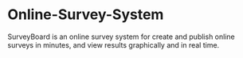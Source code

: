 # Online-Survey-System
SurveyBoard is an online survey system for create and publish online surveys in minutes, and view results graphically and in real time.

